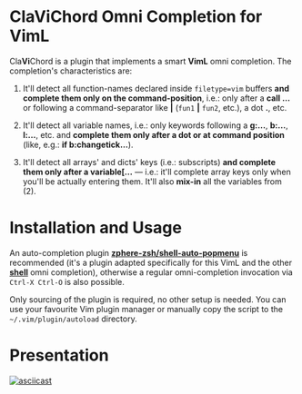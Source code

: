 # ClaViChord Omni Completion for VimL

Cla**Vi**Chord is a plugin that implements a smart **VimL** omni completion. The
completion's characteristics are:

1. It'll detect all function-names declared inside `filetype=vim` buffers **and
   complete them only on the command-position**, i.e.: only after a **call …**
   or following a command-separator like **|** (`fun1` **|** `fun2`, etc.),
   a dot **.**, etc.

2. It'll detect all variable names, i.e.: only keywords following a **g:…**,
   **b:…**, **l:…**, etc. and **complete them only after a dot or at command
   position** (like, e.g.: **if b:changetick…**).

3. It'll detect all arrays' and dicts' keys (i.e.: subscripts) **and complete
   them only after a variable[…** — i.e.: it'll complete array keys only when
   you'll be actually entering them. It'll also **mix-in** all the variables
   from (2).

# Installation and Usage

An auto-completion plugin
[**zphere-zsh/shell-auto-popmenu**](https://github.com/zphere-zsh/shell-auto-popmenu/)
is recommended (it's a plugin adapted specifically for this VimL and the other
[**shell**](https://github.com/zphere-zsh/shell-auto-popmenu/) omni completion),
otherwise a regular omni-completion invocation via `Ctrl-X Ctrl-O` is also
possible.

Only sourcing of the plugin is required, no other setup is needed. You can use
your favourite Vim plugin manager or manually copy the script to the
`~/.vim/plugin/autoload` directory.

# Presentation

[![asciicast](https://asciinema.org/a/351814.svg)](https://asciinema.org/a/351814)

<!-- vim:set ft=markdown tw=80 fo+=a1n autoindent: -->
